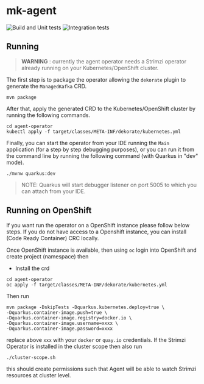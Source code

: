 # mk-agent

![Build and Unit tests](https://github.com/bf2fc6cc711aee1a0c2a/mk-agent/workflows/Build%20and%20Unit%20tests/badge.svg)
![Integration tests](https://github.com/bf2fc6cc711aee1a0c2a/mk-agent/workflows/Integration%20tests/badge.svg)

## Running

> **WARNING** : currently the agent operator needs a Strimzi operator already running on your Kubernetes/OpenShift cluster.

The first step is to package the operator allowing the `dekorate` plugin to generate the `ManagedKafka` CRD.

```shell
mvn package
```

After that, apply the generated CRD to the Kubernetes/OpenShift cluster by running the following commands.

```shell
cd agent-operator
kubectl apply -f target/classes/META-INF/dekorate/kubernetes.yml
```

Finally, you can start the operator from your IDE running the `Main` application (for a step by step debugging purposes), 
or you can run it from the command line by running the following command (with Quarkus in "dev" mode).

```shell
./mvnw quarkus:dev
```

> NOTE: Quarkus will start debugger listener on port 5005 to which you can attach from your IDE.

## Running on OpenShift

If you want run the operator on a OpenShift instance please follow below steps. If you do not have access to a Openshift instance, you can install (Code Ready Container) CRC locally.

Once OpenShift instance is available, then using `oc` login into OpenShift and create project (namespace) then

- Install the crd

```
cd agent-operator
oc apply -f target/classes/META-INF/dekorate/kubernetes.yml
```

Then run 

```
mvn package -DskipTests -Dquarkus.kubernetes.deploy=true \
-Dquarkus.container-image.push=true \
-Dquarkus.container-image.registry=docker.io \
-Dquarkus.container-image.username=xxxx \
-Dquarkus.container-image.password=xxxx
```

replace above `xxx` with your `docker` or `quay.io` credentials. If the Strimzi Operator is installed in the cluster 
scope then also run

```
./cluster-scope.sh
```

this should create permissions such that Agent will be able to watch Strimzi resources at cluster level.